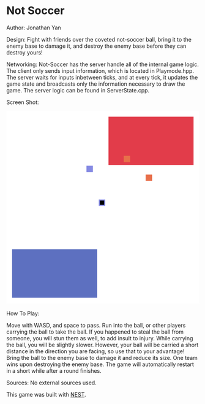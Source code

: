 # Not Soccer

Author: Jonathan Yan

Design: Fight with friends over the coveted not-soccer ball, bring it to the enemy base to damage it, and destroy the enemy base before they can destroy yours!

Networking: Not-Soccer has the server handle all of the internal game logic. The client only sends input information, which is located in Playmode.hpp. The server waits for inputs inbetween ticks, and at every tick, it updates the game state and broadcasts only the information necessary to draw the game. The server logic can be found in ServerState.cpp.

Screen Shot:

![Screen Shot](screenshot.png)

How To Play:

Move with WASD, and space to pass. Run into the ball, or other players carrying the ball to take the ball. If you happened to steal the ball from someone, you will stun them as well, to add insult to injury. While carrying the ball, you will be slightly slower. However, your ball will be carried a short distance in the direction you are facing, so use that to your advantage! Bring the ball to the enemy base to damage it and reduce its size. One team wins upon destroying the enemy base. The game will automatically restart in a short while after a round finishes.

Sources: No external sources used.

This game was built with [NEST](NEST.md).

